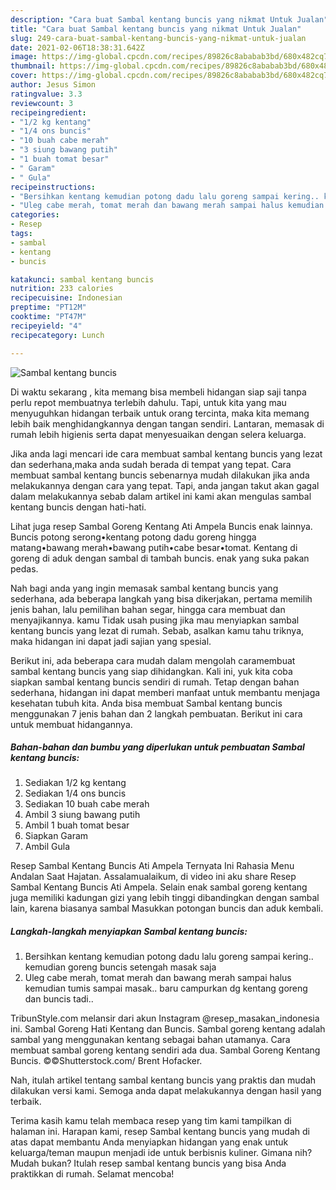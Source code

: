 ```yaml
---
description: "Cara buat Sambal kentang buncis yang nikmat Untuk Jualan"
title: "Cara buat Sambal kentang buncis yang nikmat Untuk Jualan"
slug: 249-cara-buat-sambal-kentang-buncis-yang-nikmat-untuk-jualan
date: 2021-02-06T18:38:31.642Z
image: https://img-global.cpcdn.com/recipes/89826c8ababab3bd/680x482cq70/sambal-kentang-buncis-foto-resep-utama.jpg
thumbnail: https://img-global.cpcdn.com/recipes/89826c8ababab3bd/680x482cq70/sambal-kentang-buncis-foto-resep-utama.jpg
cover: https://img-global.cpcdn.com/recipes/89826c8ababab3bd/680x482cq70/sambal-kentang-buncis-foto-resep-utama.jpg
author: Jesus Simon
ratingvalue: 3.3
reviewcount: 3
recipeingredient:
- "1/2 kg kentang"
- "1/4 ons buncis"
- "10 buah cabe merah"
- "3 siung bawang putih"
- "1 buah tomat besar"
- " Garam"
- " Gula"
recipeinstructions:
- "Bersihkan kentang kemudian potong dadu lalu goreng sampai kering.. kemudian goreng buncis setengah masak saja"
- "Uleg cabe merah, tomat merah dan bawang merah sampai halus kemudian tumis sampai masak.. baru campurkan dg kentang goreng dan buncis tadi.."
categories:
- Resep
tags:
- sambal
- kentang
- buncis

katakunci: sambal kentang buncis 
nutrition: 233 calories
recipecuisine: Indonesian
preptime: "PT12M"
cooktime: "PT47M"
recipeyield: "4"
recipecategory: Lunch

---
```



![Sambal kentang buncis](https://img-global.cpcdn.com/recipes/89826c8ababab3bd/680x482cq70/sambal-kentang-buncis-foto-resep-utama.jpg)

Di waktu  sekarang , kita memang bisa membeli hidangan siap saji tanpa perlu repot membuatnya terlebih dahulu. Tapi, untuk kita yang mau menyuguhkan hidangan terbaik untuk orang tercinta, maka kita memang lebih baik menghidangkannya dengan tangan sendiri. Lantaran, memasak di rumah lebih higienis serta dapat menyesuaikan dengan selera keluarga.

Jika anda lagi mencari ide cara membuat sambal kentang buncis yang lezat dan sederhana,maka anda sudah berada di tempat yang tepat. Cara membuat sambal kentang buncis  sebenarnya mudah dilakukan jika anda melakukannya dengan cara yang tepat. Tapi, anda jangan takut akan gagal dalam melakukannya 
sebab dalam artikel ini kami akan mengulas sambal kentang buncis dengan hati-hati.  

Lihat juga resep Sambal Goreng Kentang Ati Ampela Buncis enak lainnya. Buncis potong serong•kentang potong dadu goreng hingga matang•bawang merah•bawang putih•cabe besar•tomat. Kentang di goreng di aduk dengan sambal di tambah buncis. enak yang suka pakan pedas.

Nah bagi anda yang ingin memasak sambal kentang buncis yang sederhana, ada beberapa langkah yang bisa dikerjakan, pertama memilih jenis bahan, lalu pemilihan bahan segar, hingga cara membuat dan menyajikannya. kamu Tidak usah pusing jika mau menyiapkan sambal kentang buncis yang lezat di rumah. Sebab, asalkan kamu  tahu triknya, maka hidangan ini dapat jadi sajian yang spesial.

Berikut ini, ada beberapa cara mudah dalam mengolah caramembuat sambal kentang buncis yang siap dihidangkan. Kali ini, yuk kita coba siapkan sambal kentang buncis sendiri di rumah. Tetap dengan bahan sederhana, hidangan ini dapat memberi manfaat untuk membantu menjaga kesehatan tubuh kita. Anda bisa membuat Sambal kentang buncis menggunakan 7 jenis bahan dan 2 langkah pembuatan. Berikut ini cara untuk membuat hidangannya.

<!--inarticleads1-->

##### Bahan-bahan dan bumbu yang diperlukan untuk pembuatan Sambal kentang buncis:

1. Sediakan 1/2 kg kentang
1. Sediakan 1/4 ons buncis
1. Sediakan 10 buah cabe merah
1. Ambil 3 siung bawang putih
1. Ambil 1 buah tomat besar
1. Siapkan  Garam
1. Ambil  Gula


Resep Sambal Kentang Buncis Ati Ampela Ternyata Ini Rahasia Menu Andalan Saat Hajatan. Assalamualaikum, di video ini aku share Resep Sambal Kentang Buncis Ati Ampela. Selain enak sambal goreng kentang juga memiliki kadungan gizi yang lebih tinggi dibandingkan dengan sambal lain, karena biasanya sambal Masukkan potongan buncis dan aduk kembali. 

<!--inarticleads2-->

##### Langkah-langkah menyiapkan Sambal kentang buncis:

1. Bersihkan kentang kemudian potong dadu lalu goreng sampai kering.. kemudian goreng buncis setengah masak saja
1. Uleg cabe merah, tomat merah dan bawang merah sampai halus kemudian tumis sampai masak.. baru campurkan dg kentang goreng dan buncis tadi..


TribunStyle.com melansir dari akun Instagram @resep_masakan_indonesia ini. Sambal Goreng Hati Kentang dan Buncis. Sambal goreng kentang adalah sambal yang menggunakan kentang sebagai bahan utamanya. Cara membuat sambal goreng kentang sendiri ada dua. Sambal Goreng Kentang Buncis. ©©Shutterstock.com/ Brent Hofacker. 

Nah, itulah artikel tentang  sambal kentang buncis  yang praktis dan mudah dilakukan versi kami. Semoga anda dapat melakukannya dengan hasil yang terbaik. 

Terima kasih kamu telah membaca resep yang tim kami tampilkan di halaman ini. Harapan kami, resep  Sambal kentang buncis yang mudah di atas dapat membantu Anda menyiapkan hidangan yang enak untuk keluarga/teman maupun menjadi ide untuk berbisnis kuliner. Gimana nih? Mudah bukan? Itulah resep sambal kentang buncis yang bisa Anda praktikkan di rumah. Selamat mencoba!

